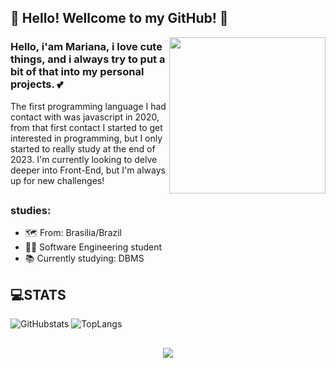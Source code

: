 ## 🤍 Hello! Wellcome to my GitHub! 🤍
<img src = "giphy cina.gif" width = "250px" align = "right" >


### Hello, i'am Mariana, i love cute things, and i always try to put a bit of that into my personal projects. 💕
The first programming language I had contact with was javascript in 2020, from that first contact I started to get interested in programming, but I only started to really study at the end of 2023. I'm currently looking to delve deeper into Front-End, but I'm always up for new challenges! 
##
### studies: 
- 🗺 From: Brasilia/Brazil
- 👩‍🎓 Software Engineering student
- 📚 Currently studying: DBMS


## 💻STATS

![GitHubstats](https://github-readme-stats.vercel.app/api?username=Puffl1y&show_icons=true&theme=light-blue)
![TopLangs](https://github-readme-stats.vercel.app/api/top-langs/?username=Puffl1y&theme=light-blue)

##

<div align= "center">
  <a href="mailto:puffliy.m@gmail.com"><img src="https://img.shields.io/badge/Gmail-D14836?style=for-the-badge&logo=gmail&logoColor=white" ></a>
